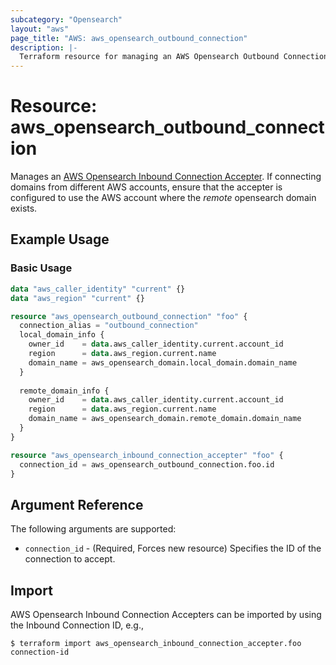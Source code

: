 ```yaml
---
subcategory: "Opensearch"
layout: "aws"
page_title: "AWS: aws_opensearch_outbound_connection"
description: |-
  Terraform resource for managing an AWS Opensearch Outbound Connection.
---
```


# Resource: aws_opensearch_outbound_connection

Manages an [AWS Opensearch Inbound Connection Accepter](https://docs.aws.amazon.com/opensearch-service/latest/developerguide/configuration-api.html#configuration-api-actions-accept-inbound-cross-cluster-search-connection). If connecting domains from different AWS accounts, ensure that the accepter is configured to use the AWS account where the _remote_ opensearch domain exists.

## Example Usage

### Basic Usage

```terraform
data "aws_caller_identity" "current" {}
data "aws_region" "current" {}

resource "aws_opensearch_outbound_connection" "foo" {
  connection_alias = "outbound_connection"
  local_domain_info {
    owner_id    = data.aws_caller_identity.current.account_id
    region      = data.aws_region.current.name
    domain_name = aws_opensearch_domain.local_domain.domain_name
  }
  
  remote_domain_info {
    owner_id    = data.aws_caller_identity.current.account_id
    region      = data.aws_region.current.name
    domain_name = aws_opensearch_domain.remote_domain.domain_name
  }
}

resource "aws_opensearch_inbound_connection_accepter" "foo" {
  connection_id = aws_opensearch_outbound_connection.foo.id
}
```

## Argument Reference

The following arguments are supported:

* `connection_id` - (Required, Forces new resource) Specifies the ID of the connection to accept.

## Import

AWS Opensearch Inbound Connection Accepters can be imported by using the Inbound Connection ID, e.g.,

```
$ terraform import aws_opensearch_inbound_connection_accepter.foo connection-id
```
